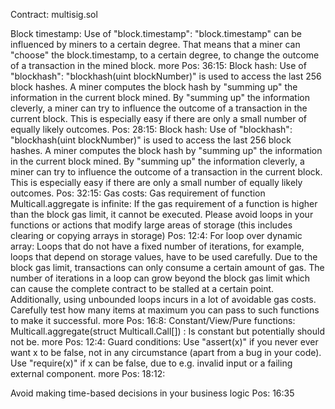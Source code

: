 Contract: multisig.sol

Block timestamp:
Use of "block.timestamp": "block.timestamp" can be influenced by miners to a certain degree. That means that a miner can "choose" the block.timestamp, to a certain degree, to change the outcome of a transaction in the mined block.
more
Pos: 36:15:
Block hash:
Use of "blockhash": "blockhash(uint blockNumber)" is used to access the last 256 block hashes. A miner computes the block hash by "summing up" the information in the current block mined. By "summing up" the information cleverly, a miner can try to influence the outcome of a transaction in the current block. This is especially easy if there are only a small number of equally likely outcomes.
Pos: 28:15:
Block hash:
Use of "blockhash": "blockhash(uint blockNumber)" is used to access the last 256 block hashes. A miner computes the block hash by "summing up" the information in the current block mined. By "summing up" the information cleverly, a miner can try to influence the outcome of a transaction in the current block. This is especially easy if there are only a small number of equally likely outcomes.
Pos: 32:15:
Gas costs:
Gas requirement of function Multicall.aggregate is infinite: If the gas requirement of a function is higher than the block gas limit, it cannot be executed. Please avoid loops in your functions or actions that modify large areas of storage (this includes clearing or copying arrays in storage)
Pos: 12:4:
For loop over dynamic array:
Loops that do not have a fixed number of iterations, for example, loops that depend on storage values, have to be used carefully. Due to the block gas limit, transactions can only consume a certain amount of gas. The number of iterations in a loop can grow beyond the block gas limit which can cause the complete contract to be stalled at a certain point. Additionally, using unbounded loops incurs in a lot of avoidable gas costs. Carefully test how many items at maximum you can pass to such functions to make it successful.
more
Pos: 16:8:
Constant/View/Pure functions:
Multicall.aggregate(struct Multicall.Call[]) : Is constant but potentially should not be.
more
Pos: 12:4:
Guard conditions:
Use "assert(x)" if you never ever want x to be false, not in any circumstance (apart from a bug in your code). Use "require(x)" if x can be false, due to e.g. invalid input or a failing external component.
more
Pos: 18:12:

Avoid making time-based decisions in your business logic
Pos: 16:35
